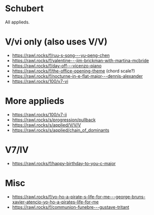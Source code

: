 # Schubert

All applieds.

# V/vi only (also uses V/V)

- https://rawl.rocks/f/ruu-s-song---yu-peng-chen
- https://rawl.rocks/f/valentine---jim-brickman-with-martina-mcbride
- https://rawl.rocks/f/day-off---vicenzo-piano
- https://rawl.rocks/f/the-office-opening-theme (chord scale?)
- https://rawl.rocks/f/nocturne-in-e-flat-major---dennis-alexander
- https://rawl.rocks/100/v7-vi

# More applieds 

- https://rawl.rocks/100/v7-ii
- https://rawl.rocks/s/progression/pullback
- https://rawl.rocks/s/applied/V/V/V
- https://rawl.rocks/s/applied/chain_of_dominants

# V7/IV

- https://rawl.rocks/f/happy-birthday-to-you-c-major

# Misc

- https://rawl.rocks/f/yo-ho-a-pirate-s-life-for-me---george-bruns-xavier-atencio-yo-ho-a-pirates-life-for-me
- https://rawl.rocks/f/communion-funebre---gustave-tritant

